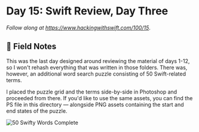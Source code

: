 # Day 15: Swift Review, Day Three

_Follow along at https://www.hackingwithswift.com/100/15_.


## 📒 Field Notes

This was the last day designed around reviewing the material of days 1-12, so I won't rehash everything that was written in those folders. There was, however, an additional word search puzzle consisting of 50 Swift-related terms.

I placed the puzzle grid and the terms side-by-side in Photoshop and proceeded from there. If you'd like to use the same assets, you can find the PS file in this directory &mdash; alongside PNG assets containing the start and end states of the puzzle.

![50 Swifty Words Complete](./50-swifty-words-complete.png)
